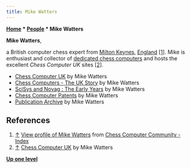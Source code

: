 ```yaml
---
title: Mike Watters
---
```

**[Home](Home "Home") \* [People](People "People") \* Mike Watters**


**Mike Watters**,  

a British computer chess expert from [Milton Keynes](https://en.wikipedia.org/wiki/Milton_Keynes), [England](https://en.wikipedia.org/wiki/England) <a id="cite-note-1" href="#cite-ref-1">[1]</a>. Mike is enthusiast and collector of [dedicated chess computers](Dedicated_Chess_Computers "Dedicated Chess Computers") and hosts the excellent *Chess Computer UK* sites <a id="cite-note-2" href="#cite-ref-2">[2]</a>.






* [Chess Computer UK](http://www.chesscomputeruk.com/index.html) by Mike Watters
* [Chess Computers - The UK Story](http://www.chesscomputeruk.com/html/chess_computers_-_the_uk_story.html) by Mike Watters
* [SciSys and Novag : The Early Years](http://www.chesscomputeruk.com/html/scisys_and_novag___the_early_y.html) by Mike Watters
* [Chess Computer Patents](http://www.chesscomputeruk.com/html/other_patents.html#Patent) by Mike Watters
* [Publication Archive](http://www.chesscomputeruk.com/html/publication_archive.html) by Mike Watters


## References


1. <a id="cite-ref-1" href="#cite-note-1">↑</a> [View profile of Mike Watters](http://users.boardnation.com/~chesscomputers/index.php?action=viewprofile;user=Mike+Watters) from [Chess Computer Community - Index](http://users.boardnation.com/~chesscomputers/index.php)
2. <a id="cite-ref-2" href="#cite-note-2">↑</a> [Chess Computer UK](http://www.chesscomputeruk.com/) by Mike Watters

**[Up one level](People "People")**







 
